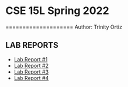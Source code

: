 # CSE 15L Spring 2022
====================
Author: Trinity Ortiz  

## LAB REPORTS
- [Lab Report #1](/lab-report-1-week-2.md)
- [Lab Report #2](/lab-report-2.md)
- [Lab Report #3](/lab-report-3-week-6.md)
- [Lab Report #4](/lab-report-4-week-8.md)


